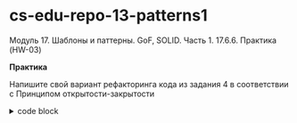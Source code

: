 # cs-edu-repo-13-patterns1
Модуль 17. Шаблоны и паттерны. GoF, SOLID. Часть 1. 17.6.6. Практика (HW-03)

**Практика**

Напишите свой вариант рефакторинга кода из задания 4 в соответствии
 с Принципом открытости-закрытости

<details><summary> code block </summary>

```
public class Account
{
    // тип учетной записи
    public string Type { get; set; }

    // баланс учетной записи
    public double Balance { get; set; }

    // процентная ставка
    public double Interest { get; set; }
}

public static class Calculator 
{ 
    // Метод для расчета процентной ставки
    public static void CalculateInterest(Account account) 
    { 
        if (account.Type == "Обычный") 
        { 
            // расчет процентной ставки обычного аккаунта по правилам банка
            account.Interest = account.Balance * 0.4;

            if (account.Balance < 1000)
                account.Interest -= account.Balance * 0.2;

            if (account.Balance < >= 1000)
                account.Interest -= account.Balance * 0.4;
        } 
        else if(account.Type == "Зарплатный") 
        { 
            // расчет процентной ставк зарплатного аккаунта по правилам банка
            account.Interest = account.Balance * 0.5;
        } 
    }
}
```

</details>
